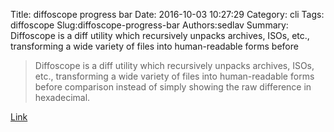 Title: diffoscope progress bar
Date: 2016-10-03 10:27:29
Category: cli
Tags: diffoscope
Slug:diffoscope-progress-bar
Authors:sedlav
Summary: Diffoscope is a diff utility which recursively unpacks archives, ISOs, etc., transforming a wide variety of files into human-readable forms before 

> Diffoscope is a diff utility which recursively unpacks archives, ISOs, etc., transforming a wide variety of files into human-readable forms before comparison instead of simply showing the raw difference in hexadecimal.

[Link](https://chris-lamb.co.uk/posts/diffoscope-progress-bar)
